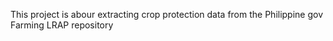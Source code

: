 This project is abour extracting crop protection data from the Philippine gov Farming LRAP repository
